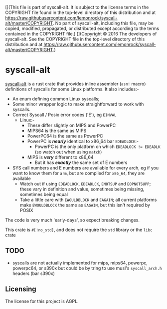 [](This file is part of syscall-alt. It is subject to the license terms in the COPYRIGHT file found in the top-level directory of this distribution and at https://raw.githubusercontent.com/lemonrock/syscall-alt/master/COPYRIGHT. No part of syscall-alt, including this file, may be copied, modified, propagated, or distributed except according to the terms contained in the COPYRIGHT file.)
[](Copyright © 2016 The developers of syscall-alt. See the COPYRIGHT file in the top-level directory of this distribution and at https://raw.githubusercontent.com/lemonrock/syscall-alt/master/COPYRIGHT.)

# syscall-alt

[syscall-alt] is a rust crate that provides inline assembler (`asm!` macro) definitions of syscalls for some Linux platforms. It also includes:-

* An enum defining common Linux syscalls;
* Some minor wrapper logic to make straightforward to work with syscalls.
* Correct Syscall / Posix error codes ('E'), eg `EINVAL`
	* Linux:-
		* These differ slightly on MIPS and PowerPC
		* MIPS64 is the same as MIPS
		* PowerPC64 is the same as PowerPC
		* PowerPC is ***nearly*** identical to x86_64 bar `EDEADLOCK`:-
			* PowerPC is the only platform on which `EDEADLOCK != EDEADLK` (so watch out when using `match`)
		* MIPS is ***very*** different to x86_64
			* But it has ***exactly*** the same set of E numbers
* SYS call numbers and E numbers are available for every arch, eg if you want to know them for `arm`, but are compiled for `x86_64`, they are available
	* Watch out if using `EDEADLOCK`, `EDEADLCK`, `ENOTSUP` and `EOPNOTSUPP`; these vary in definition and value, sometimes being missing, sometimes being equal
	* Take a little care with `EWOULDBLOCK` and `EAGAIN`; all current platforms make `EWOULDBLOCK` the same as `EAGAIN`, but this isn't required by POSIX

The code is very much 'early-days', so expect breaking changes.

This crate is `#[!no_std]`, and does not require the `std` library or the `libc` crate


## TODO

* syscalls are not actually implemented for mips, mips64, powerpc, powerpc64, or s390x but could be by tring to use musl's `syscall_arch.h` headers (bar s390x)


## Licensing

The license for this project is AGPL.

[syscall-alt]: https://github.com/lemonrock/syscall-alt "syscall-alt GitHub page"